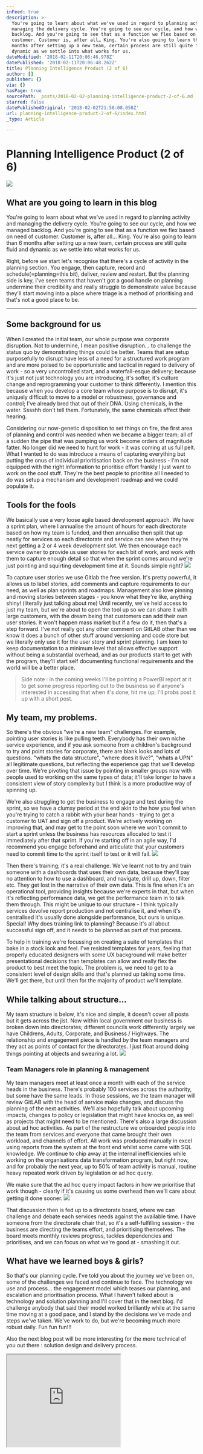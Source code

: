 ```yaml
---
inFeed: true
description: >-
  You're going to learn about what we've used in regard to planning activity and
  managing the delivery cycle. You're going to see our cycle, and how we managed
  backlog. And you're going to see that as a function we flex based on need of
  customer. Customer is, after all… King. You're also going to learn than 6
  months after setting up a new team, certain process are still quite fluid and
  dynamic as we settle into what works for us.
dateModified: '2018-02-11T20:06:46.978Z'
datePublished: '2018-02-11T20:06:48.262Z'
title: Planning Intelligence Product (2 of 6)
author: []
publisher: {}
via: {}
hasPage: true
sourcePath: _posts/2018-02-02-planning-intelligence-product-2-of-6.md
starred: false
datePublishedOriginal: '2018-02-02T21:58:08.058Z'
url: planning-intelligence-product-2-of-6/index.html
_type: Article

---
```

# Planning Intelligence Product (2 of 6)
![](https://the-grid-user-content.s3-us-west-2.amazonaws.com/932e9e99-3bec-4e27-af38-75e4a5d19a9a.jpg)

## What are you going to learn in this blog

You're going to learn about what we've used in regard to planning activity and managing the delivery cycle. You're going to see our cycle, and how we managed backlog. And you're going to see that as a function we flex based on need of customer. Customer is, after all... King. You're also going to learn than 6 months after setting up a new team, certain process are still quite fluid and dynamic as we settle into what works for us.

Right, before we start let's recognise that there's a cycle of activity in the planning section. You engage, then capture, record and schedule(=planning=this bit), deliver, review and restart. But the planning side is key, I've seen teams that haven't got a good handle on planning undermine their credibility and really struggle to demonstrate value because they'll start moving into a place where triage is a method of prioritising and that's not a good place to be.

---

## Some background for us

When I created the initial team, our whole purpose was corporate disruption. Not to undermine, I mean positive disruption... to challenge the status quo by demonstrating things could be better. Teams that are setup purposefully to disrupt have less of a need for a structured work program and are more poised to be opportunistic and tactical in regard to delivery of work - so a very uncontrolled start, and a waterfall-esque delivery; because it's just not just technology you are introducing, it's softer, it's culture change and reprogramming your customer to think differently. I mention this because when you develop a core team whose purpose is to disrupt, it's uniquely difficult to move to a model or robustness, governance and control; I've already bred that out of their DNA. Using chemicals, in the water. Sssshh don't tell them. Fortunately, the same chemicals affect their hearing.

Considering our now-genetic disposition to set things on fire, the first area of planning and control was needed when we became a bigger team; all of a sudden the pipe that was pumping us work become orders of magnitude fatter. No longer did we need to hunt for work - it was coming at us full pelt. What I wanted to do was introduce a means of capturing everything but putting the onus of individual prioritisation back on the business - I'm not equipped with the right information to prioritise effort frankly I just want to work on the cool stuff. They're the best people to prioritise all I needed to do was setup a mechanism and development roadmap and we could populate it.

## Tools for the fools

We basically use a very loose agile based development approach. We have a sprint plan, where I annualise the amount of hours for each directorate based on how my team is funded, and then annualise then split that up neatly for services so each directorate and service can see when they're next getting a 2 or 4 week development slot. We then encourage each service owner to provide us user stories for each bit of work, and work with them to capture enough detail so that when the sprint comes around we're just pointing and squirting development time at it. Sounds simple right?
![](https://the-grid-user-content.s3-us-west-2.amazonaws.com/1911003c-9a6d-48d1-a7fa-3480483d2fa9.png)

To capture user stories we use Gitlab the free version. It's pretty powerful, it allows us to label stories, add comments and capture requirements to our need, as well as plan sprints and roadmaps. Management also love pinning and moving stories between stages - you know what they're like, anything shiny! (literally just talking about me) Until recently, we've held access to just my team, but we're about to open the tool up so we can share it with large customers, with the dream being that customers can add their own user stories. It won't happen mass market but if a few do it, then that's a step forward. I've not really got any other comment on GitLAB other than we know it does a bunch of other stuff around versioning and code store but we literally only use it for the user story and sprint planning. I am keen to keep documentation to a minimum level that allows effective support without being a substantial overhead, and as our products start to get with the program, they'll start self documenting functional requirements and the world will be a better place.

> Side note : in the coming weeks I'll be pointing a PowerBI report at it to get some progress reporting out to the business so if anyone's interested in accessing that when it's done, hit me up; I'll probs post it up with a short post.

## My team, my problems.

So there's the obvious "we're a new team" challenges. For example, pointing user stories is like pulling teeth. Everybody has their own niche service experience, and if you ask someone from a children's background to try and point stories for corporate, there are blank looks and lots of questions. "whats the data structure", "where does it live?", "whats a UPN" all legitimate questions, but reflecting the experience gap that we'll develop over time. We're pivoting that issue by pointing in smaller groups now with people used to working on the same types of data; it'll take longer to have a consistent view of story complexity but I think is a more productive way of spinning up.

We're also struggling to get the business to engage and test during the sprint, so we have a clumsy period at the end akin to the how you feel when you're trying to catch a rabbit with your bear hands - trying to get a customer to UAT and sign off a product. We're actively working on improving that, and may get to the point soon where we won't commit to start a sprint unless the business has resources allocated to test it immediately after that sprint. If you're starting off in an agile way, I'd recommend you engage beforehand and articulate that your customers need to commit time to the sprint itself to test or it will fail.
![](https://the-grid-user-content.s3-us-west-2.amazonaws.com/a5be9e1d-b057-4b50-9433-8b2fbbbd2225.png)

Then there's training; it's a real challenge. We've learnt not to try and train someone with a dashboards that uses their own data, because they'll pay no attention to how to use a dashboard, and navigate, drill up, down, filter etc. They get lost in the narrative of their own data. This is fine when it's an operational tool, providing insights because we're experts in that, but when it's reflecting performance data, we get the performance team in to talk them through. This might be unique to our structure - I think typically services devolve report production and not centralise it, and when it's centralised it's usually done alongside performance, but ours is unique. Special! Why does training link to planning? Because it's all about successful sign off, and it needs to be planned as part of that process.

To help in training we're focussing on creating a suite of templates that bake in a stock look and feel. I've resisted templates for years, feeling that properly educated designers with some UX background will make better presentational decisions than templates can allow and really flex the product to best meet the topic. The problem is, we need to get to a consistent level of design skills and that's planned up taking some time. We'll get there, but until then for the majority of product we'll template.

## While talking about structure...

My team structure is below, it's nice and simple, it doesn't cover all posts but it gets across the jist. Now within local government our business is broken down into directorates; different councils work differently largely we have Childrens, Adults, Corporate, and Business / Highways. The relationship and engagement piece is handled by the team managers and they act as points of contact for the directorates. I just float around doing things pointing at objects and swearing a lot.
![](https://the-grid-user-content.s3-us-west-2.amazonaws.com/13c9d951-3d08-4c54-a2a0-9c4a179bb489.jpg)

### Team Managers role in planning & management

My team managers meet at least once a month with each of the service heads in the business. There's probably 100 services across the authority, but some have the same leads. In those sessions, we the team manager will review GitLAB with the head of service make changes, and discuss the planning of the next activities. We'll also hopefully talk about upcoming impacts, changes to policy or legislation that might have knocks on, as well as projects that might need to be mentioned. There's also a large discussion about ad hoc activities. As part of the restructure we onboarded people into the team from services and everyone that came brought their own workload, and channels of effort. All work was produced manually in excel using reports from the system at the front end whilst some came with SQL knowledge. We continue to chip away at the internal inefficiencies while working on the organisations data transformation program, but right now, and for probably the next year, up to 50% of team activity is manual, routine heavy repeated work driven by legislation or ad hoc query.

We make sure that the ad hoc query impact factors in how we prioritise that work though - clearly if it's causing us some overhead then we'll care about getting it done sooner.
![](https://the-grid-user-content.s3-us-west-2.amazonaws.com/a0135c0f-0fd6-49b6-b6f1-d4c3c2fb2099.png)

That discussion then is fed up to a directorate board, where we can challenge and debate each services needs against the available time. I have someone from the directorate chair that, so it's a self-fulfilling session - the business are directing the teams effort, and prioritising themselves. The board meets monthly reviews progress, tackles dependencies and prioritises, and we can focus on what we're good at - smashing it out.

## What have we learned boys & girls?

So that's our planning cycle. I've told you about the journey we've been on, some of the challenges we faced and continue to face. The technology we use and process... the engagement model which teases our planning, and escalation and prioritisation process. What I haven't talked about is technology and solution planning and I'll cover that in the next blog. I'd challenge anybody that said their model worked brilliantly while at the same time moving at a good pace, and I stand by the decisions we've made and steps we've taken. We've work to do, but we're becoming much more robust daily. Fun fun fun!!!

Also the next blog post will be more interesting for the more technical of you out there : solution design and delivery process.

<iframe src="https://the-grid.github.io/ed-userhtml/?g=eJxNkdFLwzAQxt_7V4QKawtb6qZTce3AwRBBfPJNRLLkumVbk5K7Fof4v3t1FXzL3f24fN93hbGdsKaMq80keE_xssi5tYwK1ME2tEyr1mmy3qVmLHDMbCa-IiE6FcSe62qPohRGboHWR6jBEa5Or2r7ompIMXu7fF8wbSuR_mdWpyeT8qpMBKA2uJ4ZFukAimDgeMOCB9IanllzxiQGzWWyI2rwPs-1dw40yUpp2Hh_kA4oB_fxuMrRHOQeLz6rTX0sp6MOArKVspvJ6WykmubJlDd38-vZ_Pr2bj69upldjVRL_tlvH5pm3fVuymnSf8s-ZaMCd168AWkdQqAVVD5AOuSQLaLv1Hjd9srHIjknmPDrT9lkj6woybJFkQ_5RlFU9DfQR4X4ewbt698YY2EUqckuQFXGvVe2Wp-QrEZSZPuHZDYfONfWjUfWG8__jvgDfAqc5Q" height="244" style=""></iframe>